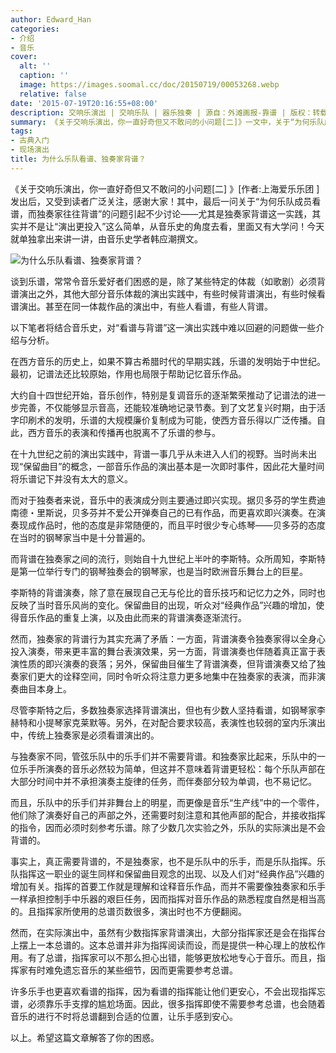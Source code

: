 ```yaml
---
author: Edward_Han
categories:
- 介绍
- 音乐
cover:
  alt: ''
  caption: ''
  image: https://images.soomal.cc/doc/20150719/00053268.webp
  relative: false
date: '2015-07-19T20:16:55+08:00'
description: 交响乐演出 | 交响乐队 | 器乐独奏 | 源自：外滩画报-靠谱 | 版权：转载 |  平均/总评分：09.90/99
summary: 《关于交响乐演出，你一直好奇但又不敢问的小问题[二]》一文中，关于“为何乐队成员看谱，而独奏家往往背谱”的问题引起不少讨论――尤其是独奏家背谱这一实践，其实并不是让“演出更投入”这么简单，从音乐史的角度去看，里面又有大学问！今天就单独拿出来讲一讲，由音乐史学者韩应潮撰文。
tags:
- 古典入门
- 现场演出
title: 为什么乐队看谱、独奏家背谱？
---
```


《关于交响乐演出，你一直好奇但又不敢问的小问题[二] 》[作者:上海爱乐乐团 ]
发出后，又受到读者广泛关注，感谢大家！其中，最后一问关于“为何乐队成员看谱，而独奏家往往背谱”的问题引起不少讨论――尤其是独奏家背谱这一实践，其实并不是让“演出更投入”这么简单，从音乐史的角度去看，里面又有大学问！今天就单独拿出来讲一讲，由音乐史学者韩应潮撰文。


![为什么乐队看谱、独奏家背谱？](https://images.soomal.cc/doc/20150719/00053268.webp)





谈到乐谱，常常令音乐爱好者们困惑的是，除了某些特定的体裁（如歌剧）必须背谱演出之外，其他大部分音乐体裁的演出实践中，有些时候背谱演出，有些时候看谱演出。甚至在同一体裁作品的演出中，有些人看谱，有些人背谱。

以下笔者将结合音乐史，对“看谱与背谱”这一演出实践中难以回避的问题做一些介绍与分析。

在西方音乐的历史上，如果不算古希腊时代的早期实践，乐谱的发明始于中世纪。最初，记谱法还比较原始，作用也局限于帮助记忆音乐作品。

大约自十四世纪开始，音乐创作，特别是复调音乐的逐渐繁荣推动了记谱法的进一步完善，不仅能够显示音高，还能较准确地记录节奏。到了文艺复兴时期，由于活字印刷术的发明，乐谱的大规模廉价复制成为可能，使西方音乐得以广泛传播。自此，西方音乐的表演和传播再也脱离不了乐谱的参与。

在十九世纪之前的演出实践中，背谱一事几乎从未进入人们的视野。当时尚未出现“保留曲目”的概念，一部音乐作品的演出基本是一次即时事件，因此花大量时间将乐谱记下并没有太大的意义。

而对于独奏者来说，音乐中的表演成分则主要通过即兴实现。据贝多芬的学生费迪南德・里斯说，贝多芬并不爱公开弹奏自己的已有作品，而更喜欢即兴演奏。在演奏现成作品时，他的态度是非常随便的，而且平时很少专心练琴――贝多芬的态度在当时的钢琴家当中是十分普遍的。

而背谱在独奏家之间的流行，则始自十九世纪上半叶的李斯特。众所周知，李斯特是第一位举行专门的钢琴独奏会的钢琴家，也是当时欧洲音乐舞台上的巨星。

李斯特的背谱演奏，除了意在展现自己无与伦比的音乐技巧和记忆力之外，同时也反映了当时音乐风尚的变化。保留曲目的出现，听众对“经典作品”兴趣的增加，使得音乐作品的重复上演，以及由此而来的背谱演奏逐渐流行。

然而，独奏家的背谱行为其实充满了矛盾：一方面，背谱演奏令独奏家得以全身心投入演奏，带来更丰富的舞台表演效果，另一方面，背谱演奏也伴随着真正富于表演性质的即兴演奏的衰落；另外，保留曲目催生了背谱演奏，但背谱演奏又给了独奏家们更大的诠释空间，同时令听众将注意力更多地集中在独奏家的表演，而非演奏曲目本身上。

尽管李斯特之后，多数独奏家选择背谱演出，但也有少数人坚持看谱，如钢琴家李赫特和小提琴家克莱默等。另外，在对配合要求较高，表演性也较弱的室内乐演出中，传统上独奏家是必须看谱演出的。

与独奏家不同，管弦乐队中的乐手们并不需要背谱。和独奏家比起来，乐队中的一位乐手所演奏的音乐必然较为简单，但这并不意味着背谱更轻松：每个乐队声部在大部分时间中并不承担演奏主旋律的任务，而伴奏部分较为单调，也不易记忆。

而且，乐队中的乐手们并非舞台上的明星，而更像是音乐“生产线”中的一个零件，他们除了演奏好自己的声部之外，还需要时刻注意和其他声部的配合，并接收指挥的指令，因而必须时刻参考乐谱。除了少数几次实验之外，乐队的实际演出是不会背谱的。

事实上，真正需要背谱的，不是独奏家，也不是乐队中的乐手，而是乐队指挥。乐队指挥这一职业的诞生同样和保留曲目观念的出现、以及人们对“经典作品”兴趣的增加有关。指挥的首要工作就是理解和诠释音乐作品，而并不需要像独奏家和乐手一样承担控制手中乐器的艰巨任务，因而指挥对音乐作品的熟悉程度自然是相当高的。且指挥家所使用的总谱页数很多，演出时也不方便翻阅。

然而，在实际演出中，虽然有少数指挥家背谱演出，大部分指挥家还是会在指挥台上摆上一本总谱的。这本总谱并非为指挥阅读而设，而是提供一种心理上的放松作用。有了总谱，指挥家可以不那么担心出错，能够更放松地专心于音乐。而且，指挥家有时难免遗忘音乐的某些细节，因而更需要参考总谱。

许多乐手也更喜欢看谱的指挥，因为看谱的指挥能让他们更安心，不会出现指挥忘谱，必须靠乐手支撑的尴尬场面。因此，很多指挥即使不需要参考总谱，也会随着音乐的进行不时将总谱翻到合适的位置，让乐手感到安心。

以上。希望这篇文章解答了你的困惑。